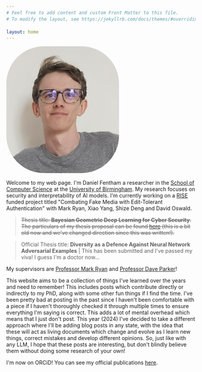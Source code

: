 ```yaml
---
# Feel free to add content and custom Front Matter to this file.
# To modify the layout, see https://jekyllrb.com/docs/themes/#overriding-theme-defaults

layout: home
---
```


<img alt="A photo of me!" src="/res/profile_photo.jpeg" style="border-radius: 100px">

Welcome to my web page. I'm Daniel Fentham a researcher in the [School of Computer Science](https://www.cs.bham.ac.uk) at the [University of Birmingham](https://www.birmingham.ac.uk/index.aspx). My research focuses on security and interpretability of AI models. I'm currently working on a [RISE](https://www.ukrise.org/) funded project titled "Combating Fake Media with Edit-Tolerant Authentication" with Mark Ryan, Xiao Yang, Shize Deng and David Oswald.
        
> ~~Thesis title: **Bayesian Geometric Deep Learning for Cyber Security**. The particulars of my thesis proposal can be found [here](res/Thesis_Proposal.pdf) (this is a bit old now and we've changed direction since this was written!).~~

> Official Thesis title: **Diversity as a Defence Against Neural Network Adversarial Examples** | 
> This has been submitted and I've passed my viva! I guess I'm a doctor now...
        
My supervisors are [Professor Mark Ryan](https://www.cs.bham.ac.uk//~mdr/?_ga=2.32706301.2125069532.1564999758-78132280.1554201023) and [Professor Dave Parker](https://www.cs.ox.ac.uk/people/david.parker/home.html)!

This website aims to be a collection of things I've learned over the years and need to remember! This includes posts which contribute directly or indirectly to my PhD, along with some other fun things if I find the time. I've been pretty bad at posting in the past since I haven't been comfortable with a piece if I haven't thoroughly checked it through multiple times to ensure everything I'm saying is correct. This adds a lot of mental overhead which means that I just don't post. This year (2024) I've decided to take a different approach where I'll be adding blog posts in any state, with the idea that these will act as living documents which change and evolve as I learn new things, correct mistakes and develop different opinions. So, just like with any LLM, I hope that these posts are interesting, but don't blindly believe them without doing some research of your own!

I'm now on ORCiD! You can see my official publications [here](https://orcid.org/0009-0000-2907-356X).
